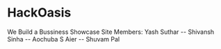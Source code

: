 # HackOasis
We Build a Bussiness Showcase Site 
Members: Yash Suthar -- Shivansh Sinha -- Aochuba S Aier -- Shuvam Pal
